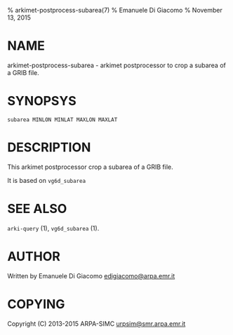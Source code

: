 % arkimet-postprocess-subarea(7)
% Emanuele Di Giacomo
% November 13, 2015

# NAME

arkimet-postprocess-subarea - arkimet postprocessor to crop a subarea of a GRIB file.

# SYNOPSYS

`subarea MINLON MINLAT MAXLON MAXLAT`

# DESCRIPTION

This arkimet postprocessor crop a subarea of a GRIB file. 

It is based on `vg6d_subarea`

# SEE ALSO

`arki-query` (1), `vg6d_subarea` (1).

# AUTHOR

Written by Emanuele Di Giacomo <edigiacomo@arpa.emr.it>

# COPYING

Copyright \(C) 2013-2015  ARPA-SIMC <urpsim@smr.arpa.emr.it>
